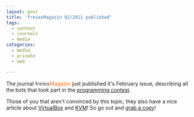 ```yaml
---
layout: post
title: 'freiesMagazin 02/2011 published'
tags:
  - contest
  - journals
  - media
categories:
  - media
  - private
  - web

---
```


The journal <span style="font-weight: bold; color: rgb(115, 115, 115);">freies</span><span style="color: rgb(255, 102, 0);">Magazin</span> just published it's February issue, describing all the bots that took part in the <a href="/2010/12/created-an-ai-for-a-contest/">programming contest</a>.

Those of you that aren't convinced by this topic, they also have a nice article about <a href="http://www.virtualbox.org/">VirtualBox</a> and <a href="http://www.linux-kvm.org/page/Main_Page">KVM</a>!
So go out and <a href="http://www.freiesmagazin.de/20110206-Februarausgabe-erschienen">grab a copy</a>!
